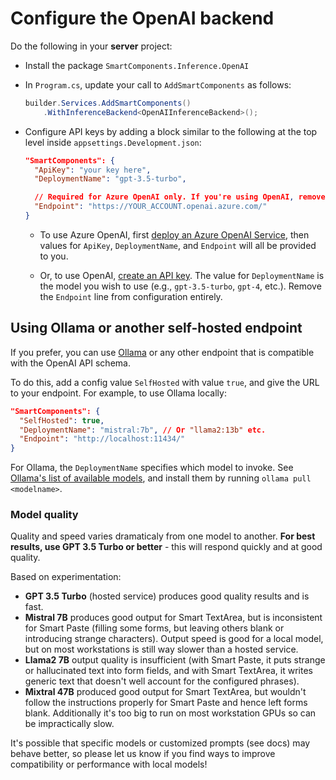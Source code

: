 # Configure the OpenAI backend

Do the following in your **server** project:

* Install the package `SmartComponents.Inference.OpenAI`
* In `Program.cs`, update your call to `AddSmartComponents` as follows:

    ```cs
    builder.Services.AddSmartComponents()
        .WithInferenceBackend<OpenAIInferenceBackend>();
    ```

* Configure API keys by adding a block similar to the following at the top level inside `appsettings.Development.json`:

    ```json
    "SmartComponents": {
      "ApiKey": "your key here",
      "DeploymentName": "gpt-3.5-turbo",

      // Required for Azure OpenAI only. If you're using OpenAI, remove the following line.
      "Endpoint": "https://YOUR_ACCOUNT.openai.azure.com/"
    }
    ```

    * To use Azure OpenAI, first [deploy an Azure OpenAI Service](https://learn.microsoft.com/en-us/azure/ai-services/openai/how-to/create-resource), then values for `ApiKey`, `DeploymentName`, and `Endpoint` will all be provided to you.

    * Or, to use OpenAI, [create an API key](https://platform.openai.com/api-keys). The value for `DeploymentName` is the model you wish to use (e.g., `gpt-3.5-turbo`, `gpt-4`, etc.). Remove the `Endpoint` line from configuration entirely.

## Using Ollama or another self-hosted endpoint

If you prefer, you can use [Ollama](https://ollama.com/) or any other endpoint that is compatible with the OpenAI API schema.

To do this, add a config value `SelfHosted` with value `true`, and give the URL to your endpoint. For example, to use Ollama locally:

```json
"SmartComponents": {
  "SelfHosted": true,
  "DeploymentName": "mistral:7b", // Or "llama2:13b" etc.
  "Endpoint": "http://localhost:11434/"
}
```

For Ollama, the `DeploymentName` specifies which model to invoke. See [Ollama's list of available models](https://ollama.com/library), and install them by running `ollama pull <modelname>`.

### Model quality

Quality and speed varies dramaticaly from one model to another. **For best results, use GPT 3.5 Turbo or better** - this will respond quickly and at good quality.

Based on experimentation:

 * **GPT 3.5 Turbo** (hosted service) produces good quality results and is fast.
 * **Mistral 7B** produces good output for Smart TextArea, but is inconsistent for Smart Paste (filling some forms, but leaving others blank or introducing strange characters). Output speed is good for a local model, but on most workstations is still way slower than a hosted service.
 * **Llama2 7B** output quality is insufficient (with Smart Paste, it puts strange or hallucinated text into form fields, and with Smart TextArea, it writes generic text that doesn't well account for the configured phrases).
 * **Mixtral 47B** produced good output for Smart TextArea, but wouldn't follow the instructions properly for Smart Paste and hence left forms blank. Additionally it's too big to run on most workstation GPUs so can be impractically slow.

It's possible that specific models or customized prompts (see docs) may behave better, so please let us know if you find ways to improve compatibility or performance with local models!
